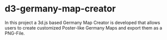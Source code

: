 # d3-germany-map-creator

In this project a 3d.js based Germany Map Creator is developed that allows users to create customized Poster-like Germany Maps and export them as a PNG-File.
